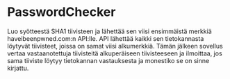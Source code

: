 # PasswordChecker
 
Luo syötteestä SHA1 tiivisteen ja lähettää sen viisi ensimmäistä merkkiä haveibeenpwned.com:n API:lle. API lähettää kaikki sen tietokannasta löytyvät tiivisteet, joissa on samat viisi alkumerkkiä. Tämän jälkeen sovellus vertaa vastaanotettuja tiivisteitä alkuperäiseen tiivisteeseen ja ilmoittaa, jos sama tiiviste löytyy tietokannan vastauksesta ja monestiko se on sinne kirjattu.
